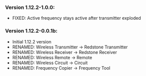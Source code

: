### Version 1.12.2-1.0.0:

- FIXED: Active frequency stays active after transmitter exploded

### Version 1.12.2-0.0.1b:

- Initial 1.12.2 version
- RENAMED: Wireless Transmitter -> Redstone Transmitter
- RENAMED: Wireless Receiver -> Redstone Receiver
- RENAMED: Wireless Remote -> Remote
- RENAMED: Wireless Circuit -> Circuit
- RENAMED: Frequency Copier -> Frequency Tool